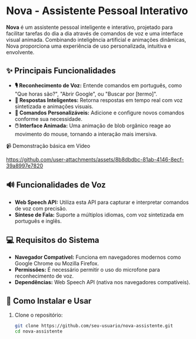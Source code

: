 # Nova - Assistente Pessoal Interativo

**Nova** é um assistente pessoal inteligente e interativo, projetado para facilitar tarefas do dia a dia através de comandos de voz e uma interface visual animada. Combinando inteligência artificial e animações dinâmicas, Nova proporciona uma experiência de uso personalizada, intuitiva e envolvente.

## ✨ Principais Funcionalidades

- **🎙️ Reconhecimento de Voz:** Entende comandos em português, como "Que horas são?", "Abrir Google", ou "Buscar por [termo]".
- **🧠 Respostas Inteligentes:** Retorna respostas em tempo real com voz sintetizada e animações visuais.
- **🧩 Comandos Personalizáveis:** Adicione e configure novos comandos conforme sua necessidade.
- **🖱️ Interface Animada:** Uma animação de blob orgânico reage ao movimento do mouse, tornando a interação mais imersiva.

📹 Demonstração básica em Vídeo

https://github.com/user-attachments/assets/8b8dbdbc-81ab-4146-8ecf-39a8997e7820

## 🔊 Funcionalidades de Voz

- **Web Speech API:** Utiliza esta API para capturar e interpretar comandos de voz com precisão.
- **Síntese de Fala:** Suporte a múltiplos idiomas, com voz sintetizada em português e inglês.

## 💻 Requisitos do Sistema

- **Navegador Compatível:** Funciona em navegadores modernos como Google Chrome ou Mozilla Firefox.
- **Permissões:** É necessário permitir o uso do microfone para reconhecimento de voz.
- **Dependências:** Web Speech API (nativa nos navegadores compatíveis).

## 🚀 Como Instalar e Usar

1. Clone o repositório:

   ```bash
   git clone https://github.com/seu-usuario/nova-assistente.git
   cd nova-assistente
